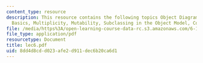 ```yaml
---
content_type: resource
description: This resource contains the following topics Object Diagrams, Object Model
  Basics, Multiplicity, Mutability, Subclassing in the Object Model, Conclusion.
file: /media/https%3A/open-learning-course-data-rc.s3.amazonaws.com/6-170-laboratory-in-software-engineering-fall-2005/8dd4d8cdd023afe2d911dec6b20ca6d1_lec6.pdf
file_type: application/pdf
resourcetype: Document
title: lec6.pdf
uid: 8dd4d8cd-d023-afe2-d911-dec6b20ca6d1
---
```

